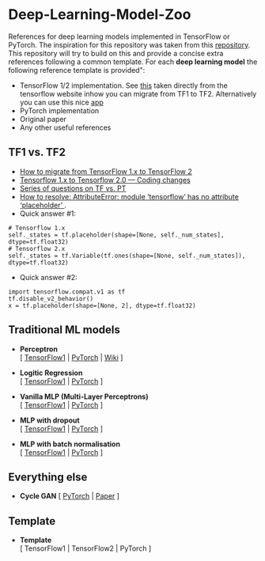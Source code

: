 # Deep-Learning-Model-Zoo
References for deep learning models implemented in TensorFlow or PyTorch. The inspiration for this repository was taken from this [repository](https://github.com/rasbt/deeplearning-models). This repository will try to build on this and provide a concise extra references following a common template. For each **deep learning model** the following reference template is provided":
  - TensorFlow 1/2 implementation. See [this](https://www.tensorflow.org/guide/migrate) taken directly from the tensorflow website inhow you can migrate from TF1 to TF2. Alternatively you can use this nice [app](http://tf2up.ml/)
  - PyTorch implementation
  - Original paper
  - Any other useful references

## TF1 vs. TF2
- [How to migrate from TensorFlow 1.x to TensorFlow 2](https://www.tensorflow.org/guide/migrate)
- [Tensorflow 1.x to Tensorflow 2.0 — Coding changes](https://medium.com/red-buffer/tensorflow-1-0-to-tensorflow-2-0-coding-changes-636b49a604b)
- [Series of questions on TF vs. PT](https://cementanswers.com/is-tensorflow-2-backward-compatible/)
- [How to resolve: AttributeError: module ‘tensorflow’ has no attribute ‘placeholder’ ](https://gimoonnam.github.io/machinelearning/tensorFlow_1/). 
- Quick answer #1:
```
# Tensorflow 1.x
self._states = tf.placeholder(shape=[None, self._num_states], dtype=tf.float32)
# Tensorflow 2.x
self._states = tf.Variable(tf.ones(shape=[None, self._num_states]), dtype=tf.float32)
```
- Quick answer #2:
```
import tensorflow.compat.v1 as tf
tf.disable_v2_behavior()
x = tf.placeholder(shape=[None, 2], dtype=tf.float32)
```

## Traditional ML models

- **Perceptron**<br/>
  [
  [TensorFlow1](https://github.com/rasbt/deeplearning-models/blob/master/tensorflow1_ipynb/basic-ml/perceptron.ipynb) | 
  [PyTorch](https://github.com/rasbt/deeplearning-models/blob/master/pytorch_ipynb/basic-ml/perceptron.ipynb) |
  [Wiki](https://en.wikipedia.org/wiki/Perceptron)
  ]

- **Logitic Regression**<br/>
  [
  [TensorFlow1](https://github.com/rasbt/deeplearning-models/blob/master/tensorflow1_ipynb/basic-ml/logistic-regression.ipynb) |
  [PyTorch](https://github.com/rasbt/deeplearning-models/blob/master/pytorch_ipynb/basic-ml/logistic-regression.ipynb)
  ]

- **Vanilla MLP (Multi-Layer Perceptrons)**<br/>
  [
  [TensorFlow1](https://github.com/rasbt/deeplearning-models/blob/master/tensorflow1_ipynb/mlp/mlp-basic.ipynb) |
  [PyTorch](https://github.com/rasbt/deeplearning-models/blob/master/pytorch_ipynb/mlp/mlp-basic.ipynb)
  ]
  
- **MLP with dropout**<br/>
  [
  [TensorFlow1](https://github.com/rasbt/deeplearning-models/blob/master/tensorflow1_ipynb/mlp/mlp-dropout.ipynb) |
  [PyTorch](https://github.com/rasbt/deeplearning-models/blob/master/pytorch_ipynb/mlp/mlp-dropout.ipynb)
  ]
  
- **MLP with batch normalisation**<br/>
  [
  [TensorFlow1](https://github.com/rasbt/deeplearning-models/blob/master/tensorflow1_ipynb/mlp/mlp-batchnorm.ipynb) |
  [PyTorch](https://github.com/rasbt/deeplearning-models/blob/master/pytorch_ipynb/mlp/mlp-batchnorm.ipynb)
  ]
  
## Everything else

- **Cycle GAN**
[
[PyTorch](https://github.com/theopfr/cycle-gan-pytorch) | [Paper](https://arxiv.org/abs/1703.10593)
]

## Template
- **Template**<br/>
  [
  TensorFlow1 |
  TensorFlow2 |
  PyTorch
  ]
